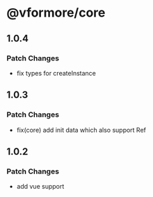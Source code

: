# @vformore/core

## 1.0.4

### Patch Changes

- fix types for createInstance

## 1.0.3

### Patch Changes

- fix(core) add init data which also support Ref

## 1.0.2

### Patch Changes

- add vue support
